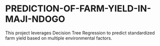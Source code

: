 # PREDICTION-OF-FARM-YIELD-IN-MAJI-NDOGO
This project leverages Decision Tree Regression to predict standardized farm yield based on multiple environmental factors.
